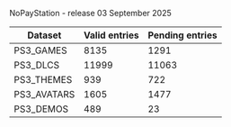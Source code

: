NoPayStation - release 03 September 2025

|  Dataset  |Valid entries|Pending entries|
|-----------|-------------|---------------|
| PS3_GAMES |     8135    |      1291     |
|  PS3_DLCS |    11999    |     11063     |
| PS3_THEMES|     939     |      722      |
|PS3_AVATARS|     1605    |      1477     |
| PS3_DEMOS |     489     |       23      |